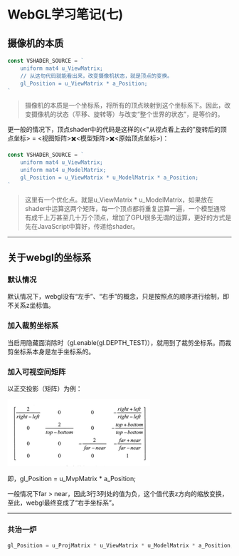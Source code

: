 # WebGL学习笔记\(七\)

## 摄像机的本质

```js
const VSHADER_SOURCE = `
    uniform mat4 u_ViewMatrix;
    // 从这句代码就能看出来，改变摄像机状态，就是顶点的变换。
    gl_Position = u_ViewMatrix * a_Position;
`
```

> 摄像机的本质是一个坐标系，将所有的顶点映射到这个坐标系下。因此，改变摄像机的状态（平移、旋转等）与改变“整个世界的状态”，是等价的。

更一般的情况下，顶点shader中的代码是这样的\(&lt;"从视点看上去的"旋转后的顶点坐标&gt; = &lt;视图矩阵&gt;✖️&lt;模型矩阵&gt;✖️&lt;原始顶点坐标&gt;\)：

```js
const VSHADER_SOURCE = `
    uniform mat4 u_ViewMatrix;
    uniform mat4 u_ModelMatrix;
    gl_Position = u_ViewMatrix * u_ModelMatrix * a_Position;
`
```

> 这里有一个优化点。就是u\_ViewMatrix \* u\_ModelMatrix，如果放在shader中运算这两个矩阵，每一个顶点都将重复运算一遍，一个模型通常有成千上万甚至几十万个顶点，增加了GPU很多无谓的运算，更好的方式是先在JavaScript中算好，传递给shader。

---

## 关于webgl的坐标系

### 默认情况

默认情况下，webgl没有“左手”、“右手”的概念，只是按照点的顺序进行绘制，即不关系z坐标值。

### 加入裁剪坐标系

当启用隐藏面消除时（gl.enable\(gl.DEPTH\_TEST\)），就用到了裁剪坐标系。而裁剪坐标系本身是左手坐标系的。

### 加入可视空间矩阵

以正交投影（矩阵）为例：

![](/assets/impo1rt.png)

即，gl\_Position = u\_MvpMatrix \* a\_Position;

一般情况下far &gt; near，因此3行3列处的值为负，这个值代表z方向的缩放变换，至此，webgl最终变成了“右手坐标系”。

---

### 共治一炉

```js
gl_Position = u_ProjMatrix * u_ViewMatrix * u_ModelMatrix * a_Position;
```



